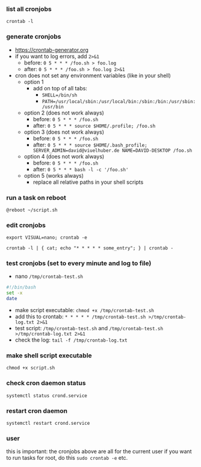 ### list all cronjobs

```crontab -l```

### generate cronjobs

- https://crontab-generator.org
- if you want to log errors, add `2>&1`
  - before: ```0 5 * * * /foo.sh > foo.log```
  - after: ```0 5 * * * /foo.sh > foo.log 2>&1```
- cron does not set any environment variables (like in your shell)
  - option 1
    - add on top of all tabs:
      - `SHELL=/bin/sh`
      - `PATH=/usr/local/sbin:/usr/local/bin:/sbin:/bin:/usr/sbin:/usr/bin`
  - option 2 (does not work always)
    - before: ```0 5 * * * /foo.sh```
    - after: ```0 5 * * * source $HOME/.profile; /foo.sh```
  - option 3 (does not work always)
    - before: ```0 5 * * * /foo.sh```
    - after: ```0 5 * * * source $HOME/.bash_profile; SERVER_ADMIN=david@viuelhuber.de NAME=DAVID-DESKTOP /foo.sh```
  - option 4 (does not work always)
    - before: ```0 5 * * * /foo.sh```
    - after: ```0 5 * * * bash -l -c '/foo.sh'```
  - option 5 (works always)
    - replace all relative paths in your shell scripts

### run a task on reboot

```@reboot ~/script.sh```

### edit cronjobs

```export VISUAL=nano; crontab -e```

```crontab -l | { cat; echo "* * * * * some_entry"; } | crontab -```

### test cronjobs (set to every minute and log to file)

- nano ```/tmp/crontab-test.sh```
```sh
#!/bin/bash
set -x
date
```
- make script executable: ```chmod +x /tmp/crontab-test.sh```
- add this to crontab: ```* * * * * /tmp/crontab-test.sh >/tmp/crontab-log.txt 2>&1```
- test script: ```/tmp/crontab-test.sh``` and ```/tmp/crontab-test.sh >/tmp/crontab-log.txt 2>&1```
- check the log: ```tail -f /tmp/crontab-log.txt```

### make shell script executable

```chmod +x script.sh```

### check cron daemon status

```systemctl status crond.service```

### restart cron daemon

```systemctl restart crond.service```

### user

this is important: the cronjobs above are all for the current user
if you want to run tasks for root, do this
```sudo crontab -e```
etc.